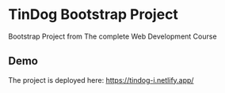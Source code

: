 # TinDog Bootstrap Project

Bootstrap Project from The complete Web Development Course

## Demo

The project is deployed here: https://tindog-i.netlify.app/




